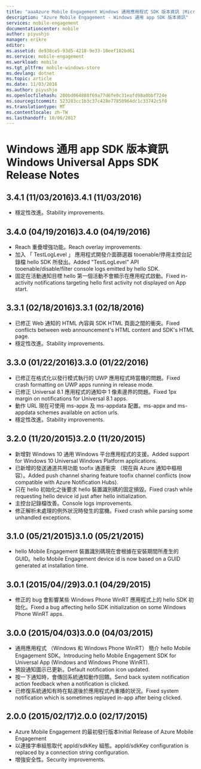 ```yaml
---
title: "aaaAzure Mobile Engagement Windows 通用應用程式 SDK 版本資訊 |Microsoft 文件"
description: "Azure Mobile Engagement - Windows 通用 app SDK 版本資訊"
services: mobile-engagement
documentationcenter: mobile
author: piyushjo
manager: erikre
editor: 
ms.assetid: de938ce5-93d5-4218-9e33-10eef102bd61
ms.service: mobile-engagement
ms.workload: mobile
ms.tgt_pltfrm: mobile-windows-store
ms.devlang: dotnet
ms.topic: article
ms.date: 11/03/2016
ms.author: piyushjo
ms.openlocfilehash: 280bd064888f69a77d6fe0c31eafd98a0bbf724e
ms.sourcegitcommit: 523283cc1b3c37c428e77850964dc1c33742c5f0
ms.translationtype: MT
ms.contentlocale: zh-TW
ms.lasthandoff: 10/06/2017
---
```

# <a name="windows-universal-apps-sdk-release-notes"></a><span data-ttu-id="ee188-103">Windows 通用 app SDK 版本資訊</span><span class="sxs-lookup"><span data-stu-id="ee188-103">Windows Universal Apps SDK Release Notes</span></span>
## <a name="341-11032016"></a><span data-ttu-id="ee188-104">3.4.1 (11/03/2016)</span><span class="sxs-lookup"><span data-stu-id="ee188-104">3.4.1 (11/03/2016)</span></span>

* <span data-ttu-id="ee188-105">穩定性改進。</span><span class="sxs-lookup"><span data-stu-id="ee188-105">Stability improvements.</span></span>

## <a name="340-04192016"></a><span data-ttu-id="ee188-106">3.4.0 (04/19/2016)</span><span class="sxs-lookup"><span data-stu-id="ee188-106">3.4.0 (04/19/2016)</span></span>
* <span data-ttu-id="ee188-107">Reach 重疊增強功能。</span><span class="sxs-lookup"><span data-stu-id="ee188-107">Reach overlay improvements.</span></span>
* <span data-ttu-id="ee188-108">加入 「 TestLogLevel 」 應用程式開發介面篩選器 tooenable/停用主控台記錄檔 hello SDK 所發出。</span><span class="sxs-lookup"><span data-stu-id="ee188-108">Added "TestLogLevel" API tooenable/disable/filter console logs emitted by hello SDK.</span></span>
* <span data-ttu-id="ee188-109">固定在活動通知目標 hello 第一個活動不會顯示在應用程式啟動。</span><span class="sxs-lookup"><span data-stu-id="ee188-109">Fixed in-activity notifications targeting hello first activity not displayed on App start.</span></span>

## <a name="331-02182016"></a><span data-ttu-id="ee188-110">3.3.1 (02/18/2016)</span><span class="sxs-lookup"><span data-stu-id="ee188-110">3.3.1 (02/18/2016)</span></span>
* <span data-ttu-id="ee188-111">已修正 Web 通知的 HTML 內容與 SDK HTML 頁面之間的衝突。</span><span class="sxs-lookup"><span data-stu-id="ee188-111">Fixed conflicts between web announcement's HTML content and SDK's HTML page.</span></span>
* <span data-ttu-id="ee188-112">穩定性改進。</span><span class="sxs-lookup"><span data-stu-id="ee188-112">Stability improvements.</span></span>

## <a name="330-01222016"></a><span data-ttu-id="ee188-113">3.3.0 (01/22/2016)</span><span class="sxs-lookup"><span data-stu-id="ee188-113">3.3.0 (01/22/2016)</span></span>
* <span data-ttu-id="ee188-114">已修正在格式化以發行模式執行的 UWP 應用程式時當機的問題。</span><span class="sxs-lookup"><span data-stu-id="ee188-114">Fixed crash formatting on UWP apps running in release mode.</span></span>
* <span data-ttu-id="ee188-115">已修正 Universal 8.1 應用程式的通知中 1 像素邊界的問題。</span><span class="sxs-lookup"><span data-stu-id="ee188-115">Fixed 1px margin on notifications for Universal 8.1 apps.</span></span>
* <span data-ttu-id="ee188-116">動作 URL 現在可使用 ms-appx 及 ms-appdata 配置。</span><span class="sxs-lookup"><span data-stu-id="ee188-116">ms-appx and ms-appdata schemes available on action urls.</span></span>
* <span data-ttu-id="ee188-117">穩定性改進。</span><span class="sxs-lookup"><span data-stu-id="ee188-117">Stability improvements.</span></span>

## <a name="320-11202015"></a><span data-ttu-id="ee188-118">3.2.0 (11/20/2015)</span><span class="sxs-lookup"><span data-stu-id="ee188-118">3.2.0 (11/20/2015)</span></span>
* <span data-ttu-id="ee188-119">新增對 Windows 10 通用 Windows 平台應用程式的支援。</span><span class="sxs-lookup"><span data-stu-id="ee188-119">Added support for Windows 10 Universal Windows Platform applications.</span></span>
* <span data-ttu-id="ee188-120">已新增的發送通道共用功能 toofix 通道衝突 （現在與 Azure 通知中樞相容）。</span><span class="sxs-lookup"><span data-stu-id="ee188-120">Added push channel sharing feature toofix channel conflicts (now compatible with Azure Notification Hubs).</span></span>
* <span data-ttu-id="ee188-121">只在 hello 初始化之後要求 hello 裝置識別碼的固定損毀。</span><span class="sxs-lookup"><span data-stu-id="ee188-121">Fixed crash while requesting hello device id just after hello initialization.</span></span>
* <span data-ttu-id="ee188-122">主控台記錄檔改善。</span><span class="sxs-lookup"><span data-stu-id="ee188-122">Console logs improvements.</span></span>
* <span data-ttu-id="ee188-123">修正解析未處理的例外狀況時發生的當機。</span><span class="sxs-lookup"><span data-stu-id="ee188-123">Fixed crash while parsing some unhandled exceptions.</span></span>

## <a name="310-05212015"></a><span data-ttu-id="ee188-124">3.1.0 (05/21/2015)</span><span class="sxs-lookup"><span data-stu-id="ee188-124">3.1.0 (05/21/2015)</span></span>
* <span data-ttu-id="ee188-125">hello Mobile Engagement 裝置識別碼現在會根據在安裝期間所產生的 GUID。</span><span class="sxs-lookup"><span data-stu-id="ee188-125">hello Mobile Engagement device id is now based on a GUID generated at installation time.</span></span>

## <a name="301-04292015"></a><span data-ttu-id="ee188-126">3.0.1 (2015/04//29)</span><span class="sxs-lookup"><span data-stu-id="ee188-126">3.0.1 (04/29/2015)</span></span>
* <span data-ttu-id="ee188-127">修正的 bug 會影響某些 Windows Phone WinRT 應用程式上的 hello SDK 初始化。</span><span class="sxs-lookup"><span data-stu-id="ee188-127">Fixed a bug affecting hello SDK initialization on some Windows Phone WinRT apps.</span></span>

## <a name="300-04032015"></a><span data-ttu-id="ee188-128">3.0.0 (2015/04/03)</span><span class="sxs-lookup"><span data-stu-id="ee188-128">3.0.0 (04/03/2015)</span></span>
* <span data-ttu-id="ee188-129">通用應用程式 （Windows 和 Windows Phone WinRT） 簡介 hello Mobile Engagement SDK。</span><span class="sxs-lookup"><span data-stu-id="ee188-129">Introducing hello Mobile Engagement SDK for Universal App (Windows and Windows Phone WinRT).</span></span>
* <span data-ttu-id="ee188-130">預設通知圖示已更新。</span><span class="sxs-lookup"><span data-stu-id="ee188-130">Default notification icon updated.</span></span>
* <span data-ttu-id="ee188-131">按一下通知時，會傳回系統通知動作回饋。</span><span class="sxs-lookup"><span data-stu-id="ee188-131">Send back system notification action feedback when a notification is clicked.</span></span>
* <span data-ttu-id="ee188-132">已修復系統通知有時在點選後於應用程式內重播的狀況。</span><span class="sxs-lookup"><span data-stu-id="ee188-132">Fixed system notification which is sometimes replayed in-app after being clicked.</span></span>

## <a name="200-02172015"></a><span data-ttu-id="ee188-133">2.0.0 (2015/02/17)</span><span class="sxs-lookup"><span data-stu-id="ee188-133">2.0.0 (02/17/2015)</span></span>
* <span data-ttu-id="ee188-134">Azure Mobile Engagement 的最初發行版本</span><span class="sxs-lookup"><span data-stu-id="ee188-134">Initial Release of Azure Mobile Engagement</span></span>
* <span data-ttu-id="ee188-135">以連接字串組態取代 appId/sdkKey 組態。</span><span class="sxs-lookup"><span data-stu-id="ee188-135">appId/sdkKey configuration is replaced by a connection string configuration.</span></span>
* <span data-ttu-id="ee188-136">增強安全性。</span><span class="sxs-lookup"><span data-stu-id="ee188-136">Security improvements.</span></span>

